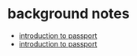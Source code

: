 
# background notes

- [introduction to passport](https://learn.co/lessons/node-js-intro-to-passport)
- [introduction to passport](https://www.freecodecamp.org/news/learn-how-to-handle-authentication-with-node-using-passport-js-4a56ed18e81e/)
